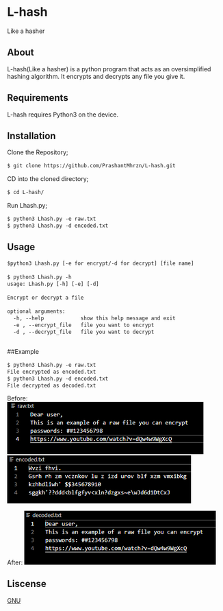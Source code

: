 # L-hash
Like a hasher

## About
L-hash(Like a hasher) is a python program that acts as an oversimplified hashing algorithm. It encrypts and decrypts any file you give it. 

## Requirements
L-hash requires Python3 on the device.

## Installation

Clone the Repository;
```bash
$ git clone https://github.com/PrashantMhrzn/L-hash.git
```

CD into the cloned directory;
```bash
$ cd L-hash/
```

Run Lhash.py;
```
$ python3 Lhash.py -e raw.txt
$ python3 Lhash.py -d encoded.txt
```
## Usage
```
$python3 Lhash.py [-e for encrypt/-d for decrypt] [file name]

$ python3 Lhash.py -h
usage: Lhash.py [-h] [-e] [-d]

Encrypt or decrypt a file

optional arguments:
  -h, --help            show this help message and exit
  -e , --encrypt_file   file you want to encrypt
  -d , --decrypt_file   file you want to decrypt
 
```
##Example
```
$ python3 Lhash.py -e raw.txt    
File encrypted as encoded.txt
$ python3 Lhash.py -d encoded.txt
File decrypted as decoded.txt
```
Before:
![alt text](./SS/1.png)
![alt text](./SS/2.png)

After:
![alt text](./SS/3.png)


## Liscense
[GNU](https://github.com/PrashantMhrzn/L-hash/blob/main/LICENSE)

